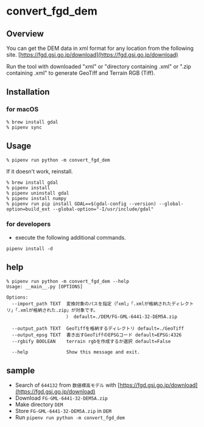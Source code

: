 # convert_fgd_dem

## Overview

You can get the DEM data in xml format for any location from the following site.
[https://fgd.gsi.go.jp/download](https://fgd.gsi.go.jp/download)

Run the tool with downloaded "xml" or "directory containing .xml" or ".zip containing .xml" to generate GeoTiff and Terrain RGB (Tiff).

## Installation

### for macOS

```shell
% brew install gdal
% pipenv sync
```

## Usage

```shell
% pipenv run python -m convert_fgd_dem
```

If it doesn't work, reinstall.

```shell
% brew install gdal
% pipenv install
% pipenv uninstall gdal
% pipenv install numpy
% pipenv run pip install GDAL==$(gdal-config --version) --global-option=build_ext --global-option="-I/usr/include/gdal"
```

### for developers

- execute the following additional commands.

```shell
pipenv install -d
```

## help

```shell
% pipenv run python -m convert_fgd_dem --help
Usage: __main__.py [OPTIONS]

Options:
  --import_path TEXT  変換対象のパスを指定（「xml」「.xmlが格納されたディレクトリ」「.xmlが格納された.zip」が対象です。
                      ） default=./DEM/FG-GML-6441-32-DEM5A.zip

  --output_path TEXT  GeoTiffを格納するディレクトリ default=./GeoTiff
  --output_epsg TEXT  書き出すGeoTiffのEPSGコード default=EPSG:4326
  --rgbify BOOLEAN    terrain rgbを作成するか選択 default=False

  --help              Show this message and exit.
```

## sample

- Search of `644132` from `数値標高モデル` with [https://fgd.gsi.go.jp/download](https://fgd.gsi.go.jp/download) 
- Download `FG-GML-6441-32-DEM5A.zip`
- Make directory `DEM`
- Store `FG-GML-6441-32-DEM5A.zip` in `DEM`
- Run `pipenv run python -m convert_fgd_dem`
